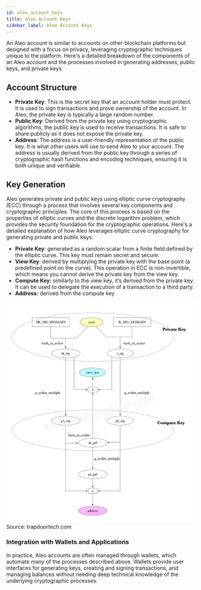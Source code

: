 ```yaml
---
id: aleo_account_keys
title: Aleo Account Keys
sidebar_label: Aleo Account Keys
---
```


An Aleo account is similar to accounts on other blockchain platforms but designed with a focus on privacy, leveraging cryptographic techniques unique to the platform. Here's a detailed breakdown of the components of an Aleo account and the processes involved in generating addresses, public keys, and private keys:

## **Account Structure**

- **Private Key**: This is the secret key that an account holder must protect. It is used to sign transactions and prove ownership of the account. In Aleo, the private key is typically a large random number.
- **Public Key**: Derived from the private key using cryptographic algorithms, the public key is used to receive transactions. It is safe to share publicly as it does not expose the private key.
- **Address**: The address is a user-friendly representation of the public key. It is what other users will use to send Aleo to your account. The address is usually derived from the public key through a series of cryptographic hash functions and encoding techniques, ensuring it is both unique and verifiable.

## **Key Generation**

Aleo generates private and public keys using elliptic curve cryptography (ECC) through a process that involves several key components and cryptographic principles. The core of this process is based on the properties of elliptic curves and the discrete logarithm problem, which provides the security foundation for the cryptographic operations. Here's a detailed explanation of how Aleo leverages elliptic curve cryptography for generating private and public keys:

- **Private Key**: generated as a random scalar from a finite field defined by the elliptic curve. This key must remain secret and secure.
- **View Key**: derived by multiplying the private key with the base point (a predefined point on the curve). This operation in ECC is non-invertible, which means you cannot derive the private key from the view key.
- **Compute Key:** similarly to the view key, it’s derived from the private key. It can be used to delegate the execution of a transaction to a third party.
- **Address:** derived from the compute key

![Key Generation Flow](./images/aleo_key_generation.png)
Source: trapdoortech.com

### **Integration with Wallets and Applications**

In practice, Aleo accounts are often managed through wallets, which automate many of the processes described above. Wallets provide user interfaces for generating keys, creating and signing transactions, and managing balances without needing deep technical knowledge of the underlying cryptographic processes.
